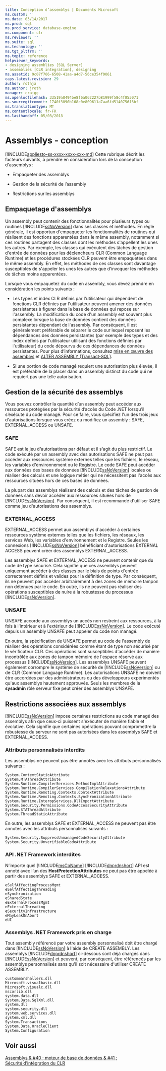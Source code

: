 ```yaml
---
title: Conception d’assemblys | Documents Microsoft
ms.custom: ''
ms.date: 03/14/2017
ms.prod: sql
ms.prod_service: database-engine
ms.component: clr
ms.reviewer: ''
ms.suite: sql
ms.technology: ''
ms.tgt_pltfrm: ''
ms.topic: reference
helpviewer_keywords:
- designing assemblies [SQL Server]
- assemblies [CLR integration], designing
ms.assetid: 9c07f706-6508-41aa-a4d7-56ce354f9061
caps.latest.revision: 29
author: rothja
ms.author: jroth
manager: craigg
ms.openlocfilehash: 33519a8494be8f6a062227b81999f58c4f053071
ms.sourcegitcommit: 1740f3090b168c0e809611a7aa6fd514075616bf
ms.translationtype: MT
ms.contentlocale: fr-FR
ms.lasthandoff: 05/03/2018
---
```

# <a name="assemblies---designing"></a>Assemblys - conception
[!INCLUDE[appliesto-ss-xxxx-xxxx-xxx-md](../../includes/appliesto-ss-xxxx-xxxx-xxx-md.md)]
  Cette rubrique décrit les facteurs suivants, à prendre en considération lors de la conception d'assemblys :  
  
-   Empaqueter des assemblys  
  
-   Gestion de la sécurité de l’assembly  
  
-   Restrictions sur les assemblys  
  
## <a name="packaging-assemblies"></a>Empaquetage d'assemblys  
 Un assembly peut contenir des fonctionnalités pour plusieurs types ou routines [!INCLUDE[ssNoVersion](../../includes/ssnoversion-md.md)] dans ses classes et méthodes. En règle générale, il est opportun d'empaqueter les fonctionnalités de routines qui réalisent des fonctions apparentées dans le même assembly, notamment si ces routines partagent des classes dont les méthodes s'appellent les unes les autres. Par exemple, les classes qui exécutent des tâches de gestion d'entrée de données pour les déclencheurs CLR (Common Language Runtime) et les procédures stockées CLR peuvent être empaquetées dans le même assembly. En effet, les méthodes de ces classes sont davantage susceptibles de s'appeler les unes les autres que d'invoquer les méthodes de tâches moins apparentées.  
  
 Lorsque vous empaquetez du code en assembly, vous devez prendre en considération les points suivants :  
  
-   Les types et index CLR définis par l'utilisateur qui dépendent de fonctions CLR définies par l'utilisateur peuvent amener des données persistantes à figurer dans la base de données qui repose sur l'assembly. La modification du code d'un assembly est souvent plus complexe lorsque la base de données contient des données persistantes dépendant de l'assembly. Par conséquent, il est généralement préférable de séparer le code sur lequel reposent les dépendances des données persistantes (par exemple des types et des index définis par l'utilisateur utilisant des fonctions définies par l'utilisateur) du code dépourvu de ces dépendances de données persistantes. Pour plus d’informations, consultez [mise en œuvre des assemblys](../../relational-databases/clr-integration/assemblies-implementing.md) et [ALTER ASSEMBLY &#40;Transact-SQL&#41;](../../t-sql/statements/alter-assembly-transact-sql.md).  
  
-   Si une portion de code managé requiert une autorisation plus élevée, il est préférable de la placer dans un assembly distinct du code qui ne requiert pas une telle autorisation.  
  
## <a name="managing-assembly-security"></a>Gestion de la sécurité des assemblys  
 Vous pouvez contrôler la quantité d’un assembly peut accéder aux ressources protégées par la sécurité d’accès du Code .NET lorsqu’il s’exécute du code managé. Pour ce faire, vous spécifiez l'un des trois jeux d'autorisations lorsque vous créez ou modifiez un assembly : SAFE, EXTERNAL_ACCESS ou UNSAFE.  
  
### <a name="safe"></a>SAFE  
 SAFE est le jeu d'autorisations par défaut et il s'agit du plus restrictif. Le code exécuté par un assembly avec des autorisations SAFE ne peut pas accéder aux ressources système externes telles que les fichiers, le réseau, les variables d'environnement ou le Registre. Le code SAFE peut accéder aux données des bases de données [!INCLUDE[ssNoVersion](../../includes/ssnoversion-md.md)] locales ou réaliser des calculs et une logique métier qui ne nécessitent pas l'accès aux ressources situées hors de ces bases de données.  
  
 La plupart des assemblys réalisent des calculs et des tâches de gestion de données sans devoir accéder aux ressources situées hors de [!INCLUDE[ssNoVersion](../../includes/ssnoversion-md.md)]. Par conséquent, il est recommandé d'utiliser SAFE comme jeu d'autorisations des assemblys.  
  
### <a name="externalaccess"></a>EXTERNAL_ACCESS  
 EXTERNAL_ACCESS permet aux assemblys d'accéder à certaines ressources système externes telles que les fichiers, les réseaux, les services Web, les variables d'environnement et le Registre. Seules les connexions [!INCLUDE[ssNoVersion](../../includes/ssnoversion-md.md)] bénéficiant d'autorisations EXTERNAL ACCESS peuvent créer des assemblys EXTERNAL_ACCESS.  
  
 Les assemblys SAFE et EXTERNAL_ACCESS ne peuvent contenir que du code de type sécurisé. Cela signifie que ces assemblys peuvent uniquement accéder à des classes par le biais de points d'entrée correctement définis et valides pour la définition de type. Par conséquent, ils ne peuvent pas accéder arbitrairement à des zones de mémoire tampon non détenues par le code. En outre, ils ne peuvent pas réaliser des opérations susceptibles de nuire à la robustesse du processus [!INCLUDE[ssNoVersion](../../includes/ssnoversion-md.md)].  
  
### <a name="unsafe"></a>UNSAFE  
 UNSAFE accorde aux assemblys un accès non restreint aux ressources, à la fois à l'intérieur et à l'extérieur de [!INCLUDE[ssNoVersion](../../includes/ssnoversion-md.md)]. Le code exécuté depuis un assembly UNSAFE peut appeler du code non managé.  
  
 En outre, la spécification de UNSAFE permet au code de l'assembly de réaliser des opérations considérées comme étant de type non sécurisé par le vérificateur CLR. Ces opérations sont susceptibles d'accéder de manière incontrôlée aux zones de tampon mémoire de l'espace réservé aux processus [!INCLUDE[ssNoVersion](../../includes/ssnoversion-md.md)]. Les assemblys UNSAFE peuvent également corrompre le système de sécurité de [!INCLUDE[ssNoVersion](../../includes/ssnoversion-md.md)] ou de CLR (Common Language Runtime). Les autorisations UNSAFE ne doivent être accordées par des administrateurs ou des développeurs expérimentés qu'aux assemblys hautement approuvés. Seuls les membres de la **sysadmin** rôle serveur fixe peut créer des assemblys UNSAFE.  
  
## <a name="restrictions-on-assemblies"></a>Restrictions associées aux assemblys  
 [!INCLUDE[ssNoVersion](../../includes/ssnoversion-md.md)] impose certaines restrictions au code managé des assemblys afin que ceux-ci puissent s'exécuter de manière fiable et évolutive. Cela signifie que certaines opérations pouvant compromettre la robustesse du serveur ne sont pas autorisées dans les assemblys SAFE et EXTERNAL_ACCESS.  
  
### <a name="disallowed-custom-attributes"></a>Attributs personnalisés interdits  
 Les assemblys ne peuvent pas être annotés avec les attributs personnalisés suivants :  
  
```  
System.ContextStaticAttribute  
System.MTAThreadAttribute  
System.Runtime.CompilerServices.MethodImplAttribute  
System.Runtime.CompilerServices.CompilationRelaxationsAttribute  
System.Runtime.Remoting.Contexts.ContextAttribute  
System.Runtime.Remoting.Contexts.SynchronizationAttribute  
System.Runtime.InteropServices.DllImportAttribute   
System.Security.Permissions.CodeAccessSecurityAttribute  
System.STAThreadAttribute  
System.ThreadStaticAttribute  
```  
  
 En outre, les assemblys SAFE et EXTERNAL_ACCESS ne peuvent pas être annotés avec les attributs personnalisés suivants :  
  
```  
System.Security.SuppressUnmanagedCodeSecurityAttribute  
System.Security.UnverifiableCodeAttribute  
```  
  
### <a name="disallowed-net-framework-apis"></a>API .NET Framework interdites  
 N’importe quel [!INCLUDE[msCoName](../../includes/msconame-md.md)] [!INCLUDE[dnprdnshort](../../includes/dnprdnshort-md.md)] API est annoté avec l’un des **HostProtectionAttributes** ne peut pas être appelée à partir des assemblys SAFE et EXTERNAL_ACCESS.  
  
```  
eSelfAffectingProcessMgmt  
eSelfAffectingThreading  
eSynchronization  
eSharedState   
eExternalProcessMgmt  
eExternalThreading  
eSecurityInfrastructure  
eMayLeakOnAbort  
eUI  
```  
  
### <a name="supported-net-framework-assemblies"></a>Assemblys .NET Framework pris en charge  
 Tout assembly référencé par votre assembly personnalisé doit être chargé dans [!INCLUDE[ssNoVersion](../../includes/ssnoversion-md.md)] à l'aide de CREATE ASSEMBLY. Les assemblys [!INCLUDE[dnprdnshort](../../includes/dnprdnshort-md.md)] ci-dessous sont déjà chargés dans [!INCLUDE[ssNoVersion](../../includes/ssnoversion-md.md)] et peuvent, par conséquent, être référencés par les assemblys personnalisés sans qu'il soit nécessaire d'utiliser CREATE ASSEMBLY.  
  
```  
custommarshallers.dll  
Microsoft.visualbasic.dll  
Microsoft.visualc.dll  
mscorlib.dll  
system.data.dll  
System.Data.SqlXml.dll  
system.dll  
system.security.dll  
system.web.services.dll  
system.xml.dll  
System.Transactions  
System.Data.OracleClient  
System.Configuration  
```  
  
## <a name="see-also"></a>Voir aussi  
 [Assemblys & #40 ; moteur de base de données & #41 ;](../../relational-databases/clr-integration/assemblies-database-engine.md)   
 [Sécurité d’intégration du CLR](../../relational-databases/clr-integration/security/clr-integration-security.md)  
  
  
